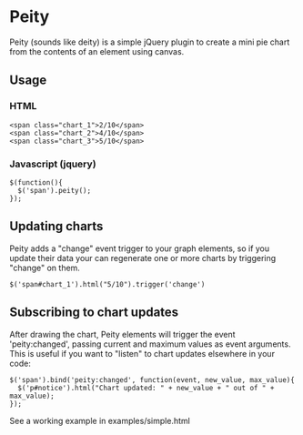 # Peity

Peity (sounds like deity) is a simple jQuery plugin to create a mini pie chart from the contents of an element using canvas.

## Usage


### HTML

    <span class="chart_1">2/10</span> 
    <span class="chart_2">4/10</span> 
    <span class="chart_3">5/10</span> 

### Javascript (jquery)

    $(function(){
      $('span').peity();
    });

## Updating charts

Peity adds a "change" event trigger to your graph elements, so if you update their data your can regenerate one or more charts by triggering "change" on them.

    $('span#chart_1').html("5/10").trigger('change')
   
## Subscribing to chart updates

After drawing the chart, Peity elements will trigger the event 'peity:changed', passing current and maximum values as event arguments. This is useful if you want to "listen" to chart updates elsewhere in your code:

    $('span').bind('peity:changed', function(event, new_value, max_value){
      $('p#notice').html("Chart updated: " + new_value + " out of " + max_value);
    });
   
See a working example in examples/simple.html
    